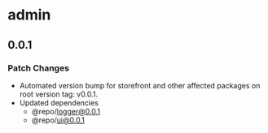 # admin

## 0.0.1

### Patch Changes

- Automated version bump for storefront and other affected packages on root version tag: v0.0.1.
- Updated dependencies
  - @repo/logger@0.0.1
  - @repo/ui@0.0.1
